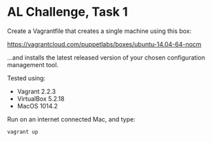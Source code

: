 
# AL Challenge, Task 1
Create a Vagrantfile that creates a single machine using this box: 

https://vagrantcloud.com/puppetlabs/boxes/ubuntu-14.04-64-nocm

...and installs the latest released version of your chosen configuration management tool.

Tested using:
* Vagrant 2.2.3
* VirtualBox 5.2.18
* MacOS 1014.2

Run on an internet connected Mac, and type:

~~~
vagrant up
~~~
